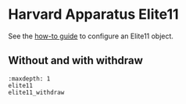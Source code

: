 # Harvard Apparatus Elite11
See the [how-to guide](../../devices/pumps/elite11.md) to configure an Elite11 object.

## Without and with withdraw

```{toctree}
:maxdepth: 1
elite11
elite11_withdraw
```